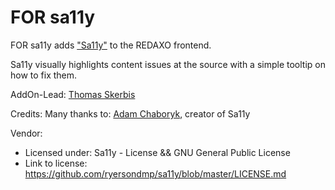 # FOR sa11y

FOR sa11y adds ["Sa11y"](https://sa11y.netlify.app) to the REDAXO frontend. 
 
Sa11y visually highlights content issues at the source with a simple tooltip on how to fix them. 


AddOn-Lead: 
[Thomas Skerbis](https://github.com/skerbis) 

Credits:
Many thanks to: [Adam Chaboryk](https://github.com/adamchaboryk), creator of Sa11y

Vendor: 
- Licensed under: Sa11y - License && GNU General Public License
- Link to license: https://github.com/ryersondmp/sa11y/blob/master/LICENSE.md

